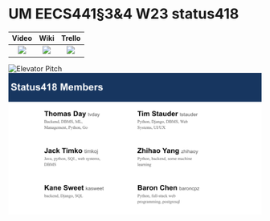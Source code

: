 # UM EECS441§3&4 W23 status418

| Video  |  Wiki |  Trello  |
|:-----:|:-----:|:--------:|
|[<img src="https://eecs441.eecs.umich.edu/img/admin/video.png">][video_page]|[<img src="https://eecs441.eecs.umich.edu/img/admin/wiki.png">][wiki_page]|[<img src="https://eecs441.eecs.umich.edu/img/admin/trello.png">][agile_page]|

![Elevator Pitch](https://user-images.githubusercontent.com/57604132/232830390-3f9e4fdb-7531-426e-b733-46eec08bce6c.png) <!-- MUST be placed in user-images.githubusercontent.com -->
![Team](assets/Team.png)

[video_page]: https://youtu.be/PyfgjLExbuw
[wiki_page]: https://github.com/jttimko5/status418/wiki
[agile_page]: https://trello.com/b/YwRSqnCq/status418
